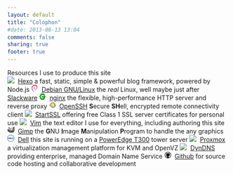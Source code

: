 ```yaml
---
layout: default
title: "Colophon"
#date: 2013-08-13 13:04
comments: false
sharing: true
footer: true
---
```

Resources I use to produce this site<br />
<img src="/assets/colophon/hexo.png" height="16" weight="16" border="0">&nbsp;&nbsp;<a href="http://hexo.io/">Hexo</a> a fast, static, simple & powerful blog framework, powered by Node.js
<img src="/assets/colophon/debian.png" border="0">&nbsp;&nbsp;<a href="http://debian.org">Debian GNU/Linux</a> the *real* Linux, well maybe just after <a href="http://slackware.com">Slackware</a>
<img src="/assets/colophon/nginx.png" border="0">&nbsp;&nbsp;<a href="http://nginx.org">nginx</a> the flexible, high-performance HTTP server and reverse proxy
<img src="/assets/colophon/openssh.png" border="0">&nbsp;&nbsp;<a href="http://openssh.org">OpenSSH</a> <b>S</b>ecure <b>SH</b>ell, encrypted remote connectivity client
<img src="/assets/colophon/startssl.png" border="0">&nbsp;&nbsp;<a href="https://startssl.org">StartSSL</a> offering free Class 1 SSL server certificates for personal use
<img src="/assets/colophon/vim.png" border="0">&nbsp;&nbsp;<a href="http://www.vim.org">Vim</a> the text editor I use for everything, including authoring this site
<img src="/assets/colophon/gimp.png" border="0">&nbsp;&nbsp;<a href="http://www.gimp.org">Gimp</a> the <b>G</b>NU <b>I</b>mage <b>M</b>anipulation <b>P</b>rogram to handle the any graphics
<img src="/assets/colophon/dell.png" border="0">&nbsp;&nbsp;<a href="http://www.dell.com">Dell</a> this site is running on a <a href="https://www.dell.com/us/dfb/p/poweredge-t300/pd">PowerEdge T300</a> tower server</a>
<img src="/assets/colophon/proxmox.png" border="0">&nbsp;&nbsp;<a href="http://www.proxmox.com/">Proxmox</a> a virtualization management platform for KVM and OpenVZ
<img src="/assets/colophon/dyndns.png" border="0">&nbsp;&nbsp;<a href="https://dyn.com">DynDNS</a> providing enterprise, managed Domain Name Service
<img src="/assets/colophon/github.png" border="0">&nbsp;&nbsp;<a href="http://github.com">Github</a> for source code hosting and collaborative development
<!--<img src="/assets/colophon/varnish.png" height="16" width="16" border="0">&nbsp;&nbsp;<a href="https://www.varnish-cache.org/">Varnish</a> a reverse proxy and web application accelerator-->
<!--<img src="/assets/colophon/jekyll.png" height="16" weight="16" border="0">&nbsp;&nbsp;<a href="http://jekyllrb.com/">Jekyll</a> the Ruby based static site generator that runs Github pages-->
